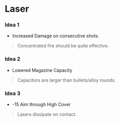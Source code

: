 # Laser
### Idea 1 
* Increased Damage on consecutive shots.
> Concentrated fire should be quite effective.
### Idea 2 
* Lowered Magazine Capacity
> Capacitors are larger than bullets/alloy rounds.
### Idea 3 
* -15 Aim through High Cover
> Lasers dissipate on contact.
